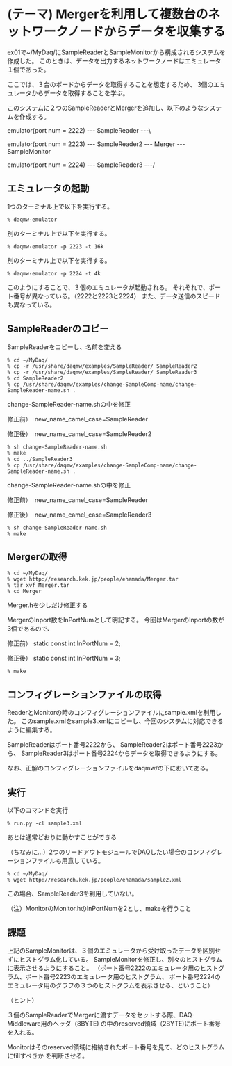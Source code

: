 (テーマ) Mergerを利用して複数台のネットワークノードからデータを収集する
===============================================================


ex01で~/MyDaq/にSampleReaderとSampleMonitorから構成されるシステムを作成した。
このときは、データを出力するネットワークノードはエミュレータ１個であった。

ここでは、３台のボードからデータを取得することを想定するため、
3個のエミュレータからデータを取得することを学ぶ。


このシステムに２つのSampleReaderとMergerを追加し、以下のようなシステムを作成する。

emulator(port num = 2222) --- SampleReader  ---\

emulator(port num = 2223) --- SampleReader2 --- Merger --- SampleMonitor

emulator(port num = 2224) --- SampleReader3 ---/



エミュレータの起動
-----------------

1つのターミナル上で以下を実行する。

    % daqmw-emulator

別のターミナル上で以下を実行する。

    % daqmw-emulator -p 2223 -t 16k

別のターミナル上で以下を実行する。

    % daqmw-emulator -p 2224 -t 4k


このようにすることで、３個のエミュレータが起動される。
それぞれで、ポート番号が異なっている。（2222と2223と2224）
また、データ送信のスピードも異なっている。


SampleReaderのコピー
--------------------------------
SampleReaderをコピーし、名前を変える

    % cd ~/MyDaq/
    % cp -r /usr/share/daqmw/examples/SampleReader/ SampleReader2
    % cp -r /usr/share/daqmw/examples/SampleReader/ SampleReader3
    % cd SampleReader2
    % cp /usr/share/daqmw/examples/change-SampleComp-name/change-SampleReader-name.sh .

change-SampleReader-name.shの中を修正

修正前）　new_name_camel_case=SampleReader

修正後）　new_name_camel_case=SampleReader2


    % sh change-SampleReader-name.sh
    % make
    % cd ../SampleReader3
    % cp /usr/share/daqmw/examples/change-SampleComp-name/change-SampleReader-name.sh .

change-SampleReader-name.shの中を修正

修正前）　new_name_camel_case=SampleReader

修正後）　new_name_camel_case=SampleReader3

    % sh change-SampleReader-name.sh
    % make



Mergerの取得
--------------------------------

    % cd ~/MyDaq/
    % wget http://research.kek.jp/people/ehamada/Merger.tar
    % tar xvf Merger.tar 
    % cd Merger

Merger.hを少しだけ修正する

MergerのInport数をInPortNumとして明記する。
今回はMergerのInportの数が3個であるので、

修正前）    static const int InPortNum = 2;  

修正後）    static const int InPortNum = 3;  

    % make



コンフィグレーションファイルの取得
--------------------------------
ReaderとMonitorの時のコンフィグレーションファイルにsample.xmlを利用した。
このsample.xmlをsample3.xmlにコピーし、今回のシステムに対応できるように編集する。


SampleReaderはポート番号2222から、
SampleReader2はポート番号2223から、
SampleReader3はポート番号2224からデータを取得できるようにする。


なお、正解のコンフィグレーションファイルをdaqmw/の下においてある。

実行
--------------------------------

以下のコマンドを実行

    % run.py -cl sample3.xml

あとは通常どおりに動かすことができる



（ちなみに...）2つのリードアウトモジュールでDAQしたい場合のコンフィグレーションファイルも用意している。

    % cd ~/MyDaq/
    % wget http://research.kek.jp/people/ehamada/sample2.xml

この場合、SampleReader3を利用していない。

（注）MonitorのMonitor.hのInPortNumを2とし、makeを行うこと



課題
-----

上記のSampleMonitorは、３個のエミュレータから受け取ったデータを区別せずにヒストグラム化している。
SampleMonitorを修正し、別々のヒストグラムに表示させるようにすること。
（ポート番号2222のエミュレータ用のヒストグラム、ポート番号2223のエミュレータ用のヒストグラム、
ポート番号2224のエミュレータ用のグラフの３つのヒストグラムを表示させる、ということ）

（ヒント）

３個のSampleReaderでMergerに渡すデータをセットする際、DAQ-Middleware用のヘッダ（8BYTE)
の中のreserved領域（2BYTE)にポート番号を入れる。

Monitorはそのreserved領域に格納されたポート番号を見て、どのヒストグラムにfillすべきか
を判断させる。










